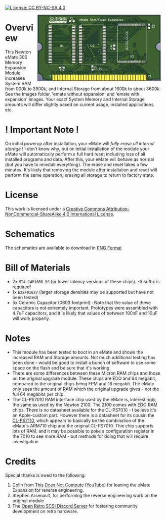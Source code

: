[![License: CC BY-NC-SA 4.0](https://img.shields.io/badge/License-CC%20BY--NC--SA%204.0-lightgrey.svg)](https://creativecommons.org/licenses/by-nc-sa/4.0/)

<img align="right" width="400" height="215" src="https://github.com/androda/eMate-Expansion/blob/main/Images/ModuleFront.PNG?raw=true">

# Overview
This Newton eMate 300 Memory Expansion Module increases System RAM from 900k to 3900k, and Internal Storage from about 1600k to about 3600k.  See the Images folder, 'emate without expansion' and 'emate with expansion' images.  Your exact System Memory and Internal Storage amounts will differ slightly based on current usage, installed applications, etc.

# ! Important Note !
On initial powerup after installation, your eMate will *fully erase all internal storage* !  I don't know why, but on initial installation of the module your eMate will automatically perform a full hard reset including loss of all installed programs and data.  After this, your eMate will behave as normal (but you have to reinstall everything).  The erase and reset takes a few minutes.
It's likely that removing the module after installation and reset will perform the same operation, erasing all storage to return to factory state.

# License
This work is licensed under a
[Creative Commons Attribution-NonCommercial-ShareAlike 4.0 International License](https://creativecommons.org/licenses/by-nc-sa/4.0/).

# Schematics
The schematics are available to download in [PNG Format](https://github.com/androda/eMate-Expansion/blob/main/Schematics/Schematic.png)

# Bill of Materials
 * 2x `MT4LC4M16R6-5S` (or lower latency versions of these chips).  -S suffix is required!
 * 1x `E28F016SV` (larger storage densities may be supported but have not been tested)
 * 5x Ceramic Capacitor (0603 footprint) : Note that the value of these capacitors is not extremely important.  Prototypes were assembled with 4.7uF capacitors, and it is likely that values of between 100nF and 10uF will work properly.

# Notes
* This module has been tested to boot in an eMate and shows the increased RAM and Storage amounts.  Not much additional testing has been done - would be good to install a bunch of software to use some space on the flash and be sure that it's working.
* There are some differences between these Micron RAM chips and those on the original upgrade module.  These chips are EDO and 64 megabit, compared to the original chips being FPM and 16 megabit.  The eMate only sees the amount of RAM which the original upgrade gives - not the full 64 megabits per chip.
* The CL-PS7010 RAM interface chip used by the eMate is, interestingly, the same as used by the Newton 2100.  The 2100 comes with EDO RAM chips.  There is no datasheet available for the CL-PS7010 - I believe it's an Apple-custom part.  However there is a datasheet for its cousin the [CL-PS7110](https://github.com/androda/eMate-Expansion/blob/main/Datasheets/CL-PS7110.pdf), which appears to basically be the combination of the eMate's ARM710 chip and the original CL-PS7010.  Thie chip supports lots of RAM, and it may be possible to poke a configuration register in the 7010 to see more RAM - but methods for doing that will require investigation

# Credits
Special thanks is owed to the following:
1. Colin from [This Does Not Compute](https://www.patreon.com/thisdoesnotcompute/) ([YouTube](https://www.youtube.com/channel/UCEp20NgOZHmgWdbQdHSxgjw)) for loaning the eMate Expansion for reverse engineering.
2. Stephen Arsenault, for performing the reverse engineering work on the original module
3. The [Open Retro SCSI Discord Server](https://discord.gg/5AtypUqFCT) for fostering community development on retro hardware.
